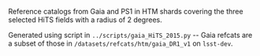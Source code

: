 Reference catalogs from Gaia and PS1 in HTM shards covering the three
selected HiTS fields with a radius of 2 degrees.

Generated using script in `../scripts/gaia_HiTS_2015.py` -- Gaia refcats are a subset of those in `/datasets/refcats/htm/gaia_DR1_v1` on `lsst-dev`.
